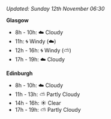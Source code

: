 *Updated: Sunday 12th November 06:30*

**Glasgow**

* 8h - 10h: :cloud: Cloudy
* 11h: :cyclone: Windy (:cloud:)
* 12h - 16h: :cyclone: Windy (:partly_sunny:)
* 17h - 19h: :cloud: Cloudy

**Edinburgh**

* 8h - 10h: :cloud: Cloudy
* 11h - 13h: :partly_sunny: Partly Cloudy
* 14h - 16h: :sunny: Clear
* 17h - 19h: :partly_sunny: Partly Cloudy
